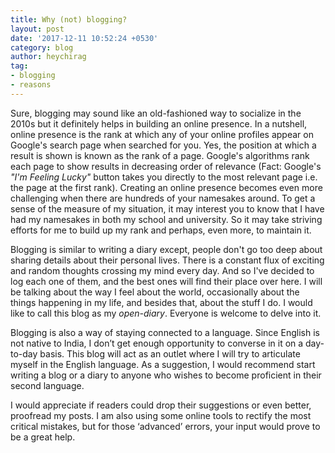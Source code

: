 ```yaml
---
title: Why (not) blogging?
layout: post
date: '2017-12-11 10:52:24 +0530'
category: blog
author: heychirag
tag:
- blogging
- reasons
---
```


Sure, blogging may sound like an old-fashioned way to socialize in the 2010s but it definitely helps in building an online presence. In a nutshell, online presence is the rank at which any of your online profiles appear on Google's search page when searched for you. Yes, the position at which a result is shown is known as the rank of a page. Google's algorithms rank each page to show results in decreasing order of relevance (Fact: Google's _"I'm Feeling Lucky"_ button takes you directly to the most relevant page i.e. the page at the first rank). Creating an online presence becomes even more challenging when there are hundreds of your namesakes around. To get a sense of the measure of my situation, it may interest you to know that I have had my namesakes in both my school and university. So it may take striving efforts for me to build up my rank and perhaps, even more, to maintain it.

Blogging is similar to writing a diary except, people don't go too deep about sharing details about their personal lives. There is a constant flux of exciting and random thoughts crossing my mind every day. And so I've decided to log each one of them, and the best ones will find their place over here. I will be talking about the way I feel about the world, occasionally about the things happening in my life, and besides that, about the stuff I do. I would like to call this blog as my _open-diary_. Everyone is welcome to delve into it.

Blogging is also a way of staying connected to a language. Since English is not native to India, I don’t get enough opportunity to converse in it on a day-to-day basis. This blog will act as an outlet where I will try to articulate myself in the English language. As a suggestion, I would recommend start writing a blog or a diary to anyone who wishes to become proficient in their second language.

I would appreciate if readers could drop their suggestions or even better, proofread my posts. I am also using some online tools to rectify the most critical mistakes, but for those ‘advanced’ errors, your input would prove to be a great help.
<div class="breaker"></div>

